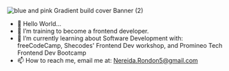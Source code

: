 ![blue and pink Gradient build cover Banner (2)](https://user-images.githubusercontent.com/97356401/171762653-7633d10b-051c-45d6-9f6b-e46481c1216a.png)
- 👋 Hello World...
- 👀 I’m training to become a frontend developer.
- 🌼 I’m currently learning about Software Development with: freeCodeCamp, Shecodes' Frontend Dev workshop, and Promineo Tech Frontend Dev Bootcamp
- 📫 How to reach me, email me at: Nereida.Rondon5@gmail.com

<!---
NereidaRondon/NereidaRondon is a ✨ special ✨ repository because its `README.md` (this file) appears on your GitHub profile.
You can click the Preview link to take a look at your changes.
--->

